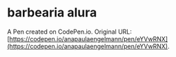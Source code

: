 # barbearia alura

A Pen created on CodePen.io. Original URL: [https://codepen.io/anapaulaengelmann/pen/eYVwRNX](https://codepen.io/anapaulaengelmann/pen/eYVwRNX).

